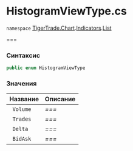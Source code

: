 
# HistogramViewType.cs
`namespace` [TigerTrade.Chart](../../../../../TigerTrade.Chart.md).[Indicators](../../../../../TigerTrade.Chart/Indicators.md).[List](../../../../../TigerTrade.Chart/Indicators/List.md)



===

### Синтаксис
```csharp
public enum HistogramViewType
```


### Значения
| Название | Описание |
| --- | --- |
| ` Volume` | *===* |
| ` Trades` | *===* |
| ` Delta` | *===* |
| ` BidAsk` | *===* |



